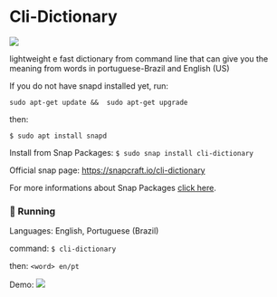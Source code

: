 # Cli-Dictionary

![](https://github.com/ropoko/cli-dictionary/blob/main/assets/icon.png)

lightweight e fast dictionary from command line that can give you the meaning from words in portuguese-Brazil and English (US)

If you do not have snapd installed yet, run: 

`sudo apt-get update &&  sudo apt-get upgrade`

then:

`$ sudo apt install snapd`

Install from Snap Packages: `$ sudo snap install cli-dictionary`

Official snap page: https://snapcraft.io/cli-dictionary

For more informations about Snap Packages  [click here](https://snapcraft.io/docs).

### :rocket: Running

Languages: English, Portuguese (Brazil)

command: `$ cli-dictionary`

then: `<word> en/pt`

Demo: 
![](https://github.com/ropoko/cli-dictionary/blob/main/assets/demo.gif)
